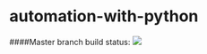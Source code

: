 # automation-with-python

####Master branch build status: 
![](https://travis-ci.org/pris0213/automation-with-python.svg?branch=master)